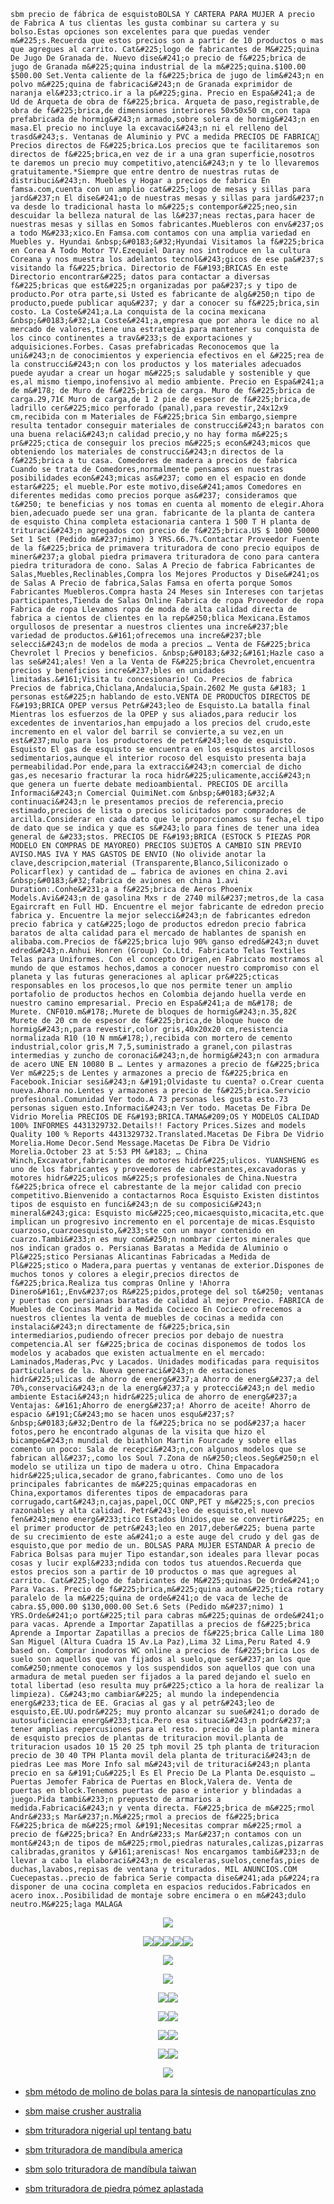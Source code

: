 
```
sbm precio de fábrica de esquistoBOLSA Y CARTERA PARA MUJER A precio de Fabrica A tus clientas les gusta combinar su cartera y su bolso.Estas opciones son excelentes para que puedas vender m&#225;s.Recuerda que estos precios son a partir de 10 productos o mas que agregues al carrito. Cat&#225;logo de fabricantes de M&#225;quina De Jugo De Granada de. Nuevo dise&#241;o precio de f&#225;brica de jugo de Granada m&#225;quina industrial de la m&#225;quina.$100.00 $500.00 Set.Venta caliente de la f&#225;brica de jugo de lim&#243;n en polvo m&#225;quina de fabricaci&#243;n de Granada exprimidor de naranja el&#233;ctrico.ir a la p&#225;gina. Precio en Espa&#241;a de Ud de Arqueta de obra de f&#225;brica. Arqueta de paso,registrable,de obra de f&#225;brica,de dimensiones interiores 50x50x50 cm,con tapa prefabricada de hormig&#243;n armado,sobre solera de hormig&#243;n en masa.El precio no incluye la excavaci&#243;n ni el relleno del trasd&#243;s. Ventanas de Aluminio y PVC a medida PRECIOS DE FABRICA🥇 Precios directos de F&#225;brica.Los precios que te facilitaremos son directos de f&#225;brica,en vez de ir a una gran superficie,nosotros te daremos un precio muy competitivo,atenci&#243;n y te lo llevaremos gratuitamente.*Siempre que entre dentro de nuestras rutas de distribuci&#243;n. Muebles y Hogar a precios de fabrica En famsa.com,cuenta con un amplio cat&#225;logo de mesas y sillas para jard&#237;n El dise&#241;o de nuestras mesas y sillas para jard&#237;n va desde lo tradicional hasta lo m&#225;s contempor&#225;neo,sin descuidar la belleza natural de las l&#237;neas rectas,para hacer de nuestras mesas y sillas en Somos fabricantes.Muebleros con env&#237;os a todo M&#233;xico.En Famsa.com contamos con una amplia variedad en Muebles y. Hyundai &nbsp;&#0183;&#32;Hyundai Visitamos la f&#225;brica en Corea A Todo Motor TV.Ezequiel Daray nos introduce en la cultura Coreana y nos muestra los adelantos tecnol&#243;gicos de ese pa&#237;s visitando la f&#225;brica. Directorio de F&#193;BRICAS En este Directorio encontrar&#225; datos para contactar a diversas f&#225;bricas que est&#225;n organizadas por pa&#237;s y tipo de producto.Por otra parte,si Usted es fabricante de alg&#250;n tipo de producto,puede publicar aqu&#237; y dar a conocer su f&#225;brica,sin costo. La Coste&#241;a.La conquista de la cocina mexicana &nbsp;&#0183;&#32;La Coste&#241;a,empresa que por ahora le dice no al mercado de valores,tiene una estrategia para mantener su conquista de los cinco continentes a trav&#233;s de exportaciones y adquisiciones.Forbes. Casas prefabricadas Reconocemos que la uni&#243;n de conocimientos y experiencia efectivos en el &#225;rea de la construcci&#243;n con los productos y los materiales adecuados puede ayudar a crear un hogar m&#225;s saludable y sostenible y que es,al mismo tiempo,inofensivo al medio ambiente. Precio en Espa&#241;a de m&#178; de Muro de f&#225;brica de carga. Muro de f&#225;brica de carga.29,71€ Muro de carga,de 1 2 pie de espesor de f&#225;brica,de ladrillo cer&#225;mico perforado (panal),para revestir,24x12x9 cm,recibida con m Materiales de F&#225;brica Sin embargo,siempre resulta tentador conseguir materiales de construcci&#243;n baratos con una buena relaci&#243;n calidad precio,y no hay forma m&#225;s pr&#225;ctica de conseguir los precios m&#225;s econ&#243;micos que obteniendo los materiales de construcci&#243;n directos de la f&#225;brica a tu casa. Comedores de madera a precios de fabrica Cuando se trata de Comedores,normalmente pensamos en nuestras posibilidades econ&#243;micas as&#237; como en el espacio en donde estar&#225; el mueble.Por este motivo,dise&#241;amos Comedores en diferentes medidas como precios porque as&#237; consideramos que t&#250; te beneficias y nos tomas en cuenta al momento de elegir.Ahora bien,adecuado puede ser una gran. fabricante de la planta de cantera de esquisto China completa estacionaria cantera 1 500 T H planta de trituraci&#243;n agregados con precio de f&#225;brica.US $ 1000 50000 Set 1 Set (Pedido m&#237;nimo) 3 YRS.66.7%.Contactar Proveedor Fuente de la f&#225;brica de primavera trituradora de cono precio equipos de miner&#237;a global piedra primavera trituradora de cono para cantera piedra trituradora de cono. Salas A Precio de fabrica Fabricantes de Salas,Muebles,Reclinables,Compra los Mejores Productos y Dise&#241;os de Salas A Precio de fabrica,Salas Famsa en oferta porque Somos Fabricantes Muebleros.Compra hasta 24 Meses sin Intereses con tarjetas participantes,Tienda de Salas Online Fabrica de ropa Proveedor de ropa Fabrica de ropa Llevamos ropa de moda de alta calidad directa de fabrica a cientos de clientes en la rep&#250;blica Mexicana.Estamos orgullosos de presentar a nuestros clientes una incre&#237;ble variedad de productos.&#161;ofrecemos una incre&#237;ble selecci&#243;n de modelos de moda a precios … Venta de F&#225;brica Chevrolet l Precios y beneficios. &nbsp;&#0183;&#32;&#161;Hazle caso a las se&#241;ales! Ven a la Venta de F&#225;brica Chevrolet,encuentra precios y beneficios incre&#237;bles en unidades limitadas.&#161;Visita tu concesionario! Co. Precios de fabrica Precios de fabrica,Chiclana,Andalucia,Spain.2602 Me gusta &#183; 1 personas est&#225;n hablando de esto.VENTA DE PRODUCTOS DIRECTOS DE F&#193;BRICA OPEP versus Petr&#243;leo de Esquisto.La batalla final Mientras los esfuerzos de la OPEP y sus aliados,para reducir los excedentes de inventarios,han empujado a los precios del crudo,este incremento en el valor del barril se convierte,a su vez,en un est&#237;mulo para los productores de petr&#243;leo de esquisto. Esquisto El gas de esquisto se encuentra en los esquistos arcillosos sedimentarios,aunque el interior rocoso del esquisto presenta baja permeabilidad.Por ende,para la extracci&#243;n comercial de dicho gas,es necesario fracturar la roca hidr&#225;ulicamente,acci&#243;n que genera un fuerte debate medioambiental. PRECIOS DE arcilla Informaci&#243;n Comercial QuimiNet.com &nbsp;&#0183;&#32;A continuaci&#243;n le presentamos precios de referencia,precio estimado,precios de lista o precios solicitados por compradores de arcilla.Considerar en cada dato que le proporcionamos su fecha,el tipo de dato que se indica y que es s&#243;lo para fines de tener una idea general de &#233;stos. PRECIOS DE F&#193;BRICA (ESTOCK 5 PIEZAS POR MODELO EN COMPRAS DE MAYOREO) PRECIOS SUJETOS A CAMBIO SIN PREVIO AVISO.MAS IVA Y MAS GASTOS DE ENVIO (No olivide anotar la clave,descripcion,material (Transparente,Blanco,Siliconizado o Policarflex) y cantidad de … fabrica de aviones en china 2.avi &nbsp;&#0183;&#32;fabrica de aviones en china 1.avi Duration:.Conhe&#231;a a f&#225;brica de Aeros Phoenix Models.Avi&#243;n de gasolina Mxs r de 2740 mil&#237;metros,de la casa Egaircraft en Full HD. Encuentre el mejor fabricante de edredon precio fabrica y. Encuentre la mejor selecci&#243;n de fabricantes edredon precio fabrica y cat&#225;logo de productos edredon precio fabrica baratos de alta calidad para el mercado de hablantes de spanish en alibaba.com.Precios de f&#225;brica lujo 90% ganso edred&#243;n duvet edred&#243;n.Anhui Honren (Group) Co.Ltd. Fabricato Telas Textiles Telas para Uniformes. Con el concepto Origen,en Fabricato mostramos al mundo de que estamos hechos,damos a conocer nuestro compromiso con el planeta y las futuras generaciones al aplicar pr&#225;cticas responsables en los procesos,lo que nos permite tener un amplio portafolio de productos hechos en Colombia dejando huella verde en nuestro camino empresarial. Precio en Espa&#241;a de m&#178; de Murete. CNF010.m&#178;.Murete de bloques de hormig&#243;n.35,82€ Murete de 20 cm de espesor de f&#225;brica,de bloque hueco de hormig&#243;n,para revestir,color gris,40x20x20 cm,resistencia normalizada R10 (10 N mm&#178;),recibida con mortero de cemento industrial,color gris,M 7,5,suministrado a granel,con pilastras intermedias y zuncho de coronaci&#243;n,de hormig&#243;n con armadura de acero UNE EN 10080 B … Lentes y armazones a precio de f&#225;brica Ver m&#225;s de Lentes y armazones a precio de f&#225;brica en Facebook.Iniciar sesi&#243;n &#191;Olvidaste tu cuenta? o.Crear cuenta nueva.Ahora no.Lentes y armazones a precio de f&#225;brica.Servicio profesional.Comunidad Ver todo.A 73 personas les gusta esto.73 personas siguen esto.Informaci&#243;n Ver todo. Macetas De Fibra De Vidrio Morelia PRECIOS DE F&#193;BRICA.TAMA&#209;OS Y MODELOS CALIDAD 100% INFORMES 4431329732.Details!! Factory Prices.Sizes and models Quality 100 % Reports 4431329732.Translated.Macetas De Fibra De Vidrio Morelia.Home Decor.Send Message.Macetas De Fibra De Vidrio Morelia.October 23 at 5:53 PM &#183; … China Winch,Excavator,fabricantes de motores hidr&#225;ulicos. YUANSHENG es uno de los fabricantes y proveedores de cabrestantes,excavadoras y motores hidr&#225;ulicos m&#225;s profesionales de China.Nuestra f&#225;brica ofrece el cabrestante de la mejor calidad con precio competitivo.Bienvenido a contactarnos Roca Esquisto Existen distintos tipos de esquisto en funci&#243;n de su composici&#243;n mineral&#243;gica: Esquisto mic&#225;ceo,micaesquisto,micacita,etc.que implican un progresivo incremento en el porcentaje de micas.Esquisto cuarzoso,cuarzoesquisto,&#233;ste con un mayor contenido en cuarzo.Tambi&#233;n es muy com&#250;n nombrar ciertos minerales que nos indican grados o. Persianas Baratas a Medida de Aluminio o Pl&#225;stico Persianas Alicantinas Fabricadas a Medida de Pl&#225;stico o Madera,para puertas y ventanas de exterior.Dispones de muchos tonos y colores a elegir,precios directos de f&#225;brica.Realiza tus compras Online y !Ahorra Dinero&#161;,Env&#237;os R&#225;pidos,protege del sol t&#250; ventanas y puertas con persianas baratas de calidad al mejor Precio. FABRICA de Muebles de Cocinas Madrid a Medida Cocieco En Cocieco ofrecemos a nuestros clientes la venta de muebles de cocinas a medida con instalaci&#243;n directamente de f&#225;brica,sin intermediarios,pudiendo ofrecer precios por debajo de nuestra competencia.Al ser f&#225;brica de cocinas disponemos de todos los modelos y acabados que existen actualmente en el mercado: Laminados,Maderas,Pvc y Lacados. Unidades modificadas para requisitos particulares de la. Nueva generaci&#243;n de estaciones hidr&#225;ulicas de ahorro de energ&#237;a Ahorro de energ&#237;a del 70%,conservaci&#243;n de la energ&#237;a y protecci&#243;n del medio ambiente Estaci&#243;n hidr&#225;ulica de ahorro de energ&#237;a Ventajas: &#161;Ahorro de energ&#237;a! Ahorro de aceite! Ahorro de espacio &#191;C&#243;mo se hacen unos esqu&#237;s? &nbsp;&#0183;&#32;Dentro de la f&#225;brica no se pod&#237;a hacer fotos,pero he encontrado algunas de la visita que hizo el bicampe&#243;n mundial de biathlon Martin Fourcade y sobre ellas comento un poco: Sala de recepci&#243;n,con algunos modelos que se fabrican all&#237;,como los Soul 7.Zona de n&#250;cleos.Seg&#250;n el modelo se utiliza un tipo de madera u otro. China Empacadora hidr&#225;ulica,secador de grano,fabricantes. Como uno de los principales fabricantes de m&#225;quinas empacadoras en China,exportamos diferentes tipos de empacadoras para corrugado,cart&#243;n,cajas,papel,OCC ONP,PET y m&#225;s,con precios razonables y alta calidad. Petr&#243;leo de esquisto,el nuevo fen&#243;meno energ&#233;tico Estados Unidos,que se convertir&#225; en el primer productor de petr&#243;leo en 2017,deber&#225; buena parte de su crecimiento de este a&#241;o a este auge del crudo y del gas de esquisto,que por medio de un. BOLSAS PARA MUJER ESTANDAR A precio de Fabrica Bolsas para mujer Tipo estandar,son ideales para llevar pocas cosas y lucir expl&#233;ndida con todos tus atuendos.Recuerda que estos precios son a partir de 10 productos o mas que agregues al carrito. Cat&#225;logo de fabricantes de M&#225;quinas De Orde&#241;o Para Vacas. Precio de f&#225;brica,m&#225;quina autom&#225;tica rotary paralelo de la m&#225;quina de orde&#241;o de vaca de leche de cabra.$5,000.00 $130,000.00 Set.6 Sets (Pedido m&#237;nimo) 1 YRS.Orde&#241;o port&#225;til para cabras m&#225;quinas de orde&#241;o para vacas. Aprende a Importar Zapatillas a precios de f&#225;brica Aprende a Importar Zapatillas a precios de f&#225;brica Calle Lima 180 San Miguel (Altura Cuadra 15 Av.La Paz),Lima 32 Lima,Peru Rated 4.9 based on. Comprar inodoros WC online a precios de f&#225;brica Los de suelo son aquellos que van fijados al suelo,que ser&#237;an los que com&#250;nmente conocemos y los suspendidos son aquellos que con una armadura de metal pueden ser fijados a la pared dejando el suelo en total libertad (eso resulta muy pr&#225;ctico a la hora de realizar la limpieza). C&#243;mo cambiar&#225; al mundo la independencia energ&#233;tica de EE. Gracias al gas y al petr&#243;leo de esquisto,EE.UU.podr&#225; muy pronto alcanzar su sue&#241;o dorado de autosuficiencia energ&#233;tica.Pero esa situaci&#243;n podr&#237;a tener amplias repercusiones para el resto. precio de la planta minera de esquisto precios de plantas de trituracion movil.planta de trituracion usados 10 15 20 25 tph movil 25 tph planta de trituracion precio de 30 40 TPH Planta movil dela planta de trituraci&#243;n de piedras Lee mas More Info sal m&#243;vil de trituraci&#243;n planta precio en sa &#191;Cu&#225;l Es El Precio De La Planta De.esquisto … Puertas Jemofer Fabrica de Puertas en Block,Valera de. Venta de puertas en block.Tenemos puertas de paso e interior y blindadas a juego.Pida tambi&#233;n prepuesto de armarios a medida.Fabricaci&#243;n y venta directa. F&#225;brica de m&#225;rmol Andr&#233;s Mar&#237;n.M&#225;rmol a precios de f&#225;brica F&#225;brica de m&#225;rmol &#191;Necesitas comprar m&#225;rmol a precio de f&#225;brica? En Andr&#233;s Mar&#237;n contamos con un mont&#243;n de tipos de m&#225;rmol,piedras naturales,calizas,pizarras calibradas,granitos y &#161;areniscas! Nos encargamos tambi&#233;n de llevar a cabo la elaboraci&#243;n de escaleras,suelos,cenefas,pies de duchas,lavabos,repisas de ventana y triturados. MIL ANUNCIOS.COM Cuecepastas..precio de fabrica Serie compacta dise&#241;ada p&#224;ra disponer de una cocina completa en espacios reducidos.Fabricados en acero inox..Posibilidad de montaje sobre encimera o en m&#243;dulo neutro.M&#225;laga MALAGA 
```

<div align="center">

<a href="https://es-crusher.shibang-china.com/github&k=sbm+precio+de+f%C3%A1brica+de+esquisto"><img src="https://static.shibang-china.com/es/crusher/logo.jpg"></a>

<a href="https://es-crusher.shibang-china.com/github&k=sbm+precio+de+f%C3%A1brica+de+esquisto"><img src="https://static.shibang-china.com/es/crusher/index.jpg"></a><a href="https://es-crusher.shibang-china.com/material.htmlgithub&k=sbm+precio+de+f%C3%A1brica+de+esquisto"><img src="https://static.shibang-china.com/es/crusher/material.jpg"></a><a href="https://es-crusher.shibang-china.com/application.htmlgithub&k=sbm+precio+de+f%C3%A1brica+de+esquisto"><img src="https://static.shibang-china.com/es/crusher/application.jpg"></a><a href="https://es-crusher.shibang-china.com/aboutus.htmlgithub&k=sbm+precio+de+f%C3%A1brica+de+esquisto"><img src="https://static.shibang-china.com/es/crusher/aboutus.jpg"></a><a href="https://es-crusher.shibang-china.com/contact.htmlgithub&k=sbm+precio+de+f%C3%A1brica+de+esquisto"><img src="https://static.shibang-china.com/es/crusher/contact.jpg"></a>

<a href="https://es-crusher.shibang-china.com/github&k=sbm+precio+de+f%C3%A1brica+de+esquisto"><img src="https://static.shibang-china.com/es/crusher/banner.jpg"></a>

<a href="https://swt.shibang-china.com/github&k=sbm+precio+de+f%C3%A1brica+de+esquisto"><img src="https://static.shibang-china.com/es/crusher/text.jpg"></a>

<a href="https://swt.shibang-china.com/github&k=sbm+precio+de+f%C3%A1brica+de+esquisto"><img src="https://static.shibang-china.com/es/crusher/chat.jpg"></a><a href="https://es-crusher.shibang-china.com/contact.htmlgithub&k=sbm+precio+de+f%C3%A1brica+de+esquisto"><img src="https://static.shibang-china.com/es/crusher/message.jpg"></a>

<a href="https://es-crusher.shibang-china.com/products/pe.htmlgithub&k=sbm+precio+de+f%C3%A1brica+de+esquisto"><img src="https://static.shibang-china.com/es/crusher/pe.jpg"></a><a href="https://es-crusher.shibang-china.com/products/pf.htmlgithub&k=sbm+precio+de+f%C3%A1brica+de+esquisto"><img src="https://static.shibang-china.com/es/crusher/pf.jpg"></a>

<a href="https://es-crusher.shibang-china.com/products/hpt.htmlgithub&k=sbm+precio+de+f%C3%A1brica+de+esquisto"><img src="https://static.shibang-china.com/es/crusher/hpt.jpg"></a><a href="https://es-crusher.shibang-china.com/products/vsi.htmlgithub&k=sbm+precio+de+f%C3%A1brica+de+esquisto"><img src="https://static.shibang-china.com/es/crusher/vsi.jpg"></a>

<a href="https://es-crusher.shibang-china.com/products/klv.htmlgithub&k=sbm+precio+de+f%C3%A1brica+de+esquisto"><img src="https://static.shibang-china.com/es/crusher/klv.jpg"></a><a href="https://es-crusher.shibang-china.com/products/portable.htmlgithub&k=sbm+precio+de+f%C3%A1brica+de+esquisto"><img src="https://static.shibang-china.com/es/crusher/portable.jpg"></a>

<a href="https://swt.shibang-china.com/github&k=sbm+precio+de+f%C3%A1brica+de+esquisto"><img src="https://static.shibang-china.com/es/crusher/case.jpg"></a>

</div>


* [sbm método de molino de bolas para la síntesis de nanopartículas zno](sbm%20m%C3%A9todo%20de%20molino%20de%20bolas%20para%20la%20s%C3%ADntesis%20de%20nanopart%C3%ADculas%20zno.md)

* [sbm maise crusher australia](sbm%20maise%20crusher%20australia.md)

* [sbm trituradora nigerial upl tentang batu](sbm%20trituradora%20nigerial%20upl%20tentang%20batu.md)

* [sbm trituradora de mandíbula america](sbm%20trituradora%20de%20mand%C3%ADbula%20america.md)

* [sbm solo trituradora de mandíbula taiwan](sbm%20solo%20trituradora%20de%20mand%C3%ADbula%20taiwan.md)

* [sbm trituradora de piedra pómez aplastada](sbm%20trituradora%20de%20piedra%20p%C3%B3mez%20aplastada.md)